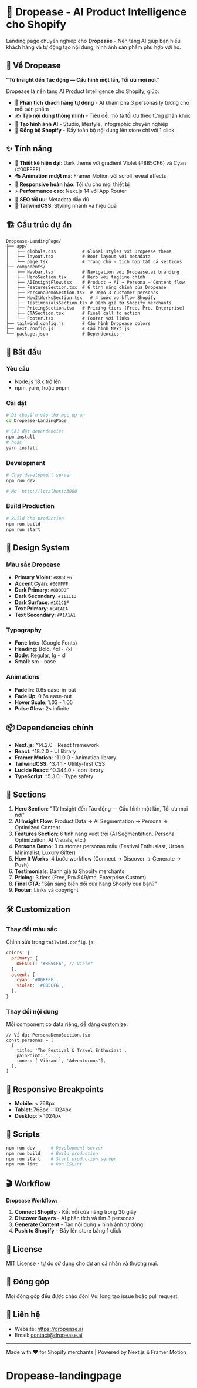 # 🚀 Dropease - AI Product Intelligence cho Shopify

Landing page chuyên nghiệp cho **Dropease** - Nền tảng AI giúp bạn hiểu khách hàng và tự động tạo nội dung, hình ảnh sản phẩm phù hợp với họ.

## 🎯 Về Dropease

**"Từ Insight đến Tác động — Cấu hình một lần, Tối ưu mọi nơi."**

Dropease là nền tảng AI Product Intelligence cho Shopify, giúp:
- 🧠 **Phân tích khách hàng tự động** - AI khám phá 3 personas lý tưởng cho mỗi sản phẩm
- ✍️ **Tạo nội dung thông minh** - Tiêu đề, mô tả tối ưu theo từng phân khúc
- 🎨 **Tạo hình ảnh AI** - Studio, lifestyle, infographic chuyên nghiệp
- 🔄 **Đồng bộ Shopify** - Đẩy toàn bộ nội dung lên store chỉ với 1 click

## ✨ Tính năng

- 🎨 **Thiết kế hiện đại**: Dark theme với gradient Violet (#8B5CF6) và Cyan (#00FFFF)
- 🎭 **Animation mượt mà**: Framer Motion với scroll reveal effects
- 📱 **Responsive hoàn hảo**: Tối ưu cho mọi thiết bị
- ⚡ **Performance cao**: Next.js 14 với App Router
- 🎯 **SEO tối ưu**: Metadata đầy đủ
- 🔧 **TailwindCSS**: Styling nhanh và hiệu quả

## 🏗️ Cấu trúc dự án

```
Dropease-LandingPage/
├── app/
│   ├── globals.css          # Global styles với Dropease theme
│   ├── layout.tsx           # Root layout với metadata
│   └── page.tsx             # Trang chủ - tích hợp tất cả sections
├── components/
│   ├── Navbar.tsx           # Navigation với Dropease.ai branding
│   ├── HeroSection.tsx      # Hero với tagline chính
│   ├── AIInsightFlow.tsx    # Product → AI → Persona → Content flow
│   ├── FeaturesSection.tsx  # 6 tính năng chính của Dropease
│   ├── PersonaDemoSection.tsx  # Demo 3 customer personas
│   ├── HowItWorksSection.tsx   # 4 bước workflow Shopify
│   ├── TestimonialsSection.tsx # Đánh giá từ Shopify merchants
│   ├── PricingSection.tsx   # Pricing tiers (Free, Pro, Enterprise)
│   ├── CTASection.tsx       # Final call to action
│   └── Footer.tsx           # Footer với links
├── tailwind.config.js       # Cấu hình Dropease colors
├── next.config.js           # Cấu hình Next.js
└── package.json             # Dependencies
```

## 🚀 Bắt đầu

### Yêu cầu

- Node.js 18.x trở lên
- npm, yarn, hoặc pnpm

### Cài đặt

```bash
# Di chuyển vào thư mục dự án
cd Dropease-LandingPage

# Cài đặt dependencies
npm install
# hoặc
yarn install
```

### Development

```bash
# Chạy development server
npm run dev

# Mở http://localhost:3000
```

### Build Production

```bash
# Build cho production
npm run build
npm run start
```

## 🎨 Design System

### Màu sắc Dropease

- **Primary Violet**: `#8B5CF6`
- **Accent Cyan**: `#00FFFF`
- **Dark Primary**: `#0D0D0F`
- **Dark Secondary**: `#111113`
- **Dark Surface**: `#1C1C1F`
- **Text Primary**: `#EAEAEA`
- **Text Secondary**: `#A1A1A1`

### Typography

- **Font**: Inter (Google Fonts)
- **Heading**: Bold, 4xl - 7xl
- **Body**: Regular, lg - xl
- **Small**: sm - base

### Animations

- **Fade In**: 0.6s ease-in-out
- **Fade Up**: 0.6s ease-out
- **Hover Scale**: 1.03 - 1.05
- **Pulse Glow**: 2s infinite

## 📦 Dependencies chính

- **Next.js**: ^14.2.0 - React framework
- **React**: ^18.2.0 - UI library
- **Framer Motion**: ^11.0.0 - Animation library
- **TailwindCSS**: ^3.4.1 - Utility-first CSS
- **Lucide React**: ^0.344.0 - Icon library
- **TypeScript**: ^5.3.0 - Type safety

## 🎯 Sections

1. **Hero Section**: "Từ Insight đến Tác động — Cấu hình một lần, Tối ưu mọi nơi"
2. **AI Insight Flow**: Product Data → AI Segmentation → Persona → Optimized Content
3. **Features Section**: 6 tính năng vượt trội (AI Segmentation, Persona Optimization, AI Visuals, etc.)
4. **Persona Demo**: 3 customer personas mẫu (Festival Enthusiast, Urban Minimalist, Luxury Gifter)
5. **How It Works**: 4 bước workflow (Connect → Discover → Generate → Push)
6. **Testimonials**: Đánh giá từ Shopify merchants
7. **Pricing**: 3 tiers (Free, Pro $49/mo, Enterprise Custom)
8. **Final CTA**: "Sẵn sàng biến đổi cửa hàng Shopify của bạn?"
9. **Footer**: Links và copyright

## 🛠️ Customization

### Thay đổi màu sắc

Chỉnh sửa trong `tailwind.config.js`:

```js
colors: {
  primary: {
    DEFAULT: '#8B5CF6', // Violet
  },
  accent: {
    cyan: '#00FFFF',
    violet: '#8B5CF6',
  },
}
```

### Thay đổi nội dung

Mỗi component có data riêng, dễ dàng customize:

```tsx
// Ví dụ: PersonaDemoSection.tsx
const personas = [
  {
    title: 'The Festival & Travel Enthusiast',
    painPoint: '...',
    tones: ['Vibrant', 'Adventurous'],
  },
]
```

## 📱 Responsive Breakpoints

- **Mobile**: < 768px
- **Tablet**: 768px - 1024px
- **Desktop**: > 1024px

## 🔧 Scripts

```bash
npm run dev      # Development server
npm run build    # Build production
npm run start    # Start production server
npm run lint     # Run ESLint
```

## 🎬 Workflow

**Dropease Workflow:**

1. **Connect Shopify** - Kết nối cửa hàng trong 30 giây
2. **Discover Buyers** - AI phân tích và tìm 3 personas
3. **Generate Content** - Tạo nội dung + hình ảnh tự động
4. **Push to Shopify** - Đẩy lên store bằng 1 click

## 📝 License

MIT License - tự do sử dụng cho dự án cá nhân và thương mại.

## 🤝 Đóng góp

Mọi đóng góp đều được chào đón! Vui lòng tạo issue hoặc pull request.

## 📧 Liên hệ

- Website: https://dropease.ai
- Email: contact@dropease.ai

---

Made with ❤️ for Shopify merchants | Powered by Next.js & Framer Motion
# Dropease-landingpage
